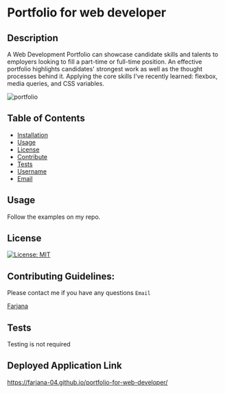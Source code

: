 # Portfolio for web developer

## Description

A Web Development Portfolio can showcase candidate skills and talents to employers looking to fill a part-time or full-time position. An effective portfolio highlights candidates' strongest work as well as the thought processes behind it. Applying the core skills I've recently learned: flexbox, media queries, and CSS variables.

![portfolio](https://github.com/Farjana-04/Portfolio/assets/92415181/49cf1565-3995-4592-9522-da5413a6a685)

## Table of Contents
- [Installation](#installation)
- [Usage](#usage)
- [License](#license)
- [Contribute](#contribute)
- [Tests](#tests)
- [Username](#username)
- [Email](#email)

## Usage
Follow the examples on my repo.

## License
[![License: MIT](https://img.shields.io/badge/License-MIT-yellow.svg)](https://opensource.org/licenses/MIT)

## Contributing Guidelines:
Please contact me if you have any questions `Email`

[Farjana](mailto:farjana.akhter085@gmail.com)

## Tests
Testing is not required

## Deployed Application Link

https://farjana-04.github.io/portfolio-for-web-developer/





